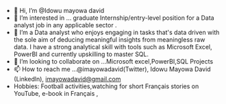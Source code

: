 - 👋 Hi, I’m @Idowu mayowa david
- 👀 I’m interested in ...  graduate Internship/entry-level position for a  Data analyst job in  any  applicable sector .
- 🌱 I’m a Data analyst who enjoys engaging in tasks that's data driven with the sole aim of deducing meaningful insights from meaningless raw data. I have a strong analytical skill with tools such as Microsoft Excel, PowerBI and currently upskilling to master SQL.
- 💞️ I’m looking to collaborate on ...Microsoft excel,PowerBI,SQL Projects
- 📫 How to reach me ...@imayowadavid(Twitter), Idowu Mayowa David (Linkedln), imayowadavid@gmail.com
- Hobbies: Football activities,watching for short Français stories on YouTube, e-book in Français , 

<!---
Imayowadavid/Imayowadavid is a ✨ special ✨ repository because its `README.md` (this file) appears on your GitHub profile.
You can click the Preview link to take a look at your changes.
--->
